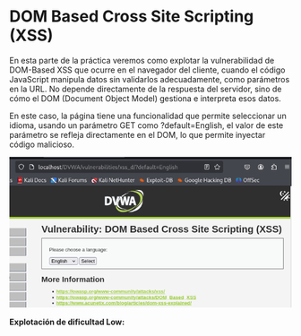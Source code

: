 # DOM Based Cross Site Scripting (XSS)

En esta parte de la práctica veremos como explotar la vulnerabilidad de DOM-Based XSS que ocurre en el navegador del cliente, cuando el código JavaScript manipula datos sin validarlos adecuadamente, como parámetros en la URL. No depende directamente de la respuesta del servidor, sino de cómo el DOM (Document Object Model) gestiona e interpreta esos datos.

En este caso, la página tiene una funcionalidad que permite seleccionar un idioma, usando un parámetro GET como ?default=English, el valor de este parámetro se refleja directamente en el DOM, lo que permite inyectar código malicioso.

![L](./Assets/DOM%20Based%20Cross%20Site%20Scripting%20(XSS)/LOW%20-%201.png)

**Explotación de dificultad Low:**

